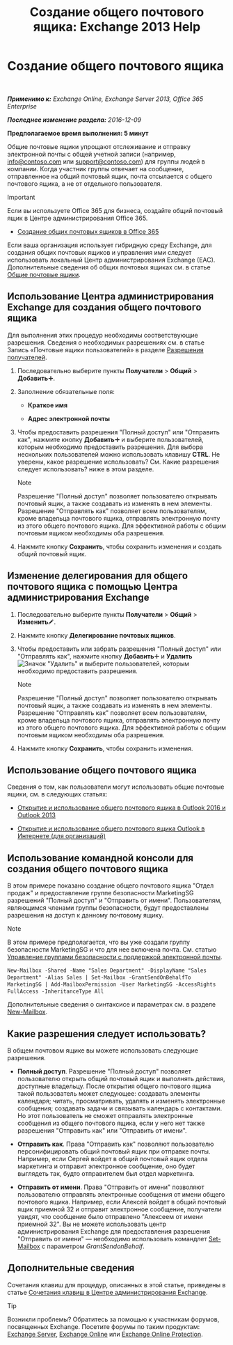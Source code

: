 ﻿---
title: 'Создание общего почтового ящика: Exchange 2013 Help'
TOCTitle: Создание общего почтового ящика
ms:assetid: d34bc827-1e83-4a7f-a219-8ba9c19fe24b
ms:mtpsurl: https://technet.microsoft.com/ru-ru/library/JJ150570(v=EXCHG.150)
ms:contentKeyID: 50489142
ms.date: 04/30/2018
mtps_version: v=EXCHG.150
ms.translationtype: HT
---

# Создание общего почтового ящика

 

_**Применимо к:** Exchange Online, Exchange Server 2013, Office 365 Enterprise_

_**Последнее изменение раздела:** 2016-12-09_

**Предполагаемое время выполнения: 5 минут**

Общие почтовые ящики упрощают отслеживание и отправку электронной почты с общей учетной записи (например, info@contoso.com или support@contoso.com) для группы людей в компании. Когда участник группы отвечает на сообщение, отправленное на общий почтовый ящик, почта отсылается с общего почтового ящика, а не от отдельного пользователя.

> [!IMPORTANT]  
> Если вы используете Office 365 для бизнеса, создайте общий почтовый ящик в Центре администрирования Office 365.
<ul>
<li><p><a href="https://go.microsoft.com/fwlink/p/?linkid=834766">Создание общих почтовых ящиков в Office 365</a></p></li>
</ul>


Если ваша организация использует гибридную среду Exchange, для создания общих почтовых ящиков и управления ими следует использовать локальный Центр администрирования Exchange (EAC). Дополнительные сведения об общих почтовых ящиках см. в статье [Общие почтовые ящики](shared-mailboxes-exchange-2013-help.md).

## Использование Центра администрирования Exchange для создания общего почтового ящика

Для выполнения этих процедур необходимы соответствующие разрешения. Сведения о необходимых разрешениях см. в статье Запись «Почтовые ящики пользователей» в разделе [Разрешения получателей](recipients-permissions-exchange-2013-help.md).

1.  Последовательно выберите пункты **Получатели** \> **Общий** \> **Добавить**![Значок добавления](images/JJ218640.c1e75329-d6d7-4073-a27d-498590bbb558(EXCHG.150).gif "Значок добавления").

2.  Заполнение обязательные поля:
    
      - **Краткое имя**
    
      - **Адрес электронной почты**

3.  Чтобы предоставить разрешения "Полный доступ" или "Отправить как", нажмите кнопку **Добавить**![Значок добавления](images/JJ218640.c1e75329-d6d7-4073-a27d-498590bbb558(EXCHG.150).gif "Значок добавления") и выберите пользователей, которым необходимо предоставить разрешения. Для выбора нескольких пользователей можно использовать клавишу **CTRL**. Не уверены, какое разрешение использовать? См. Какие разрешения следует использовать? ниже в этом разделе.
    
    > [!NOTE]  
    > Разрешение &quot;Полный доступ&quot; позволяет пользователю открывать почтовый ящик, а также создавать из изменять в нем элементы. Разрешение &quot;Отправлять как&quot; позволяет всем пользователям, кроме владельца почтового ящика, отправлять электронную почту из этого общего почтового ящика. Для эффективной работы с общим почтовым ящиком необходимы оба разрешения.


4.  Нажмите кнопку **Сохранить**, чтобы сохранить изменения и создать общий почтовый ящик.

## Изменение делегирования для общего почтового ящика с помощью Центра администрирования Exchange

1.  Последовательно выберите пункты **Получатели** \> **Общий** \> **Изменить**![Значок редактирования](images/Bb124582.6f53ccb2-1f13-4c02-bea0-30690e6ea71d(EXCHG.150).gif "Значок редактирования").

2.  Нажмите кнопку **Делегирование почтовых ящиков**.

3.  Чтобы предоставить или забрать разрешения "Полный доступ" или "Отправлять как", нажмите кнопку **Добавить**![Значок добавления](images/JJ218640.c1e75329-d6d7-4073-a27d-498590bbb558(EXCHG.150).gif "Значок добавления") и **Удалить**![Значок "Удалить"](images/JJ657492.479b6ced-8d64-4277-a725-f17fea202b28(EXCHG.150).gif "Значок \"Удалить\"") и выберите пользователей, которым необходимо предоставить разрешения.
    
    > [!NOTE]  
    > Разрешение &quot;Полный доступ&quot; позволяет пользователю открывать почтовый ящик, а также создавать из изменять в нем элементы. Разрешение &quot;Отправлять как&quot; позволяет всем пользователям, кроме владельца почтового ящика, отправлять электронную почту из этого общего почтового ящика. Для эффективной работы с общим почтовым ящиком необходимы оба разрешения.


4.  Нажмите кнопку **Сохранить**, чтобы сохранить изменения.

## Использование общего почтового ящика

Сведения о том, как пользователи могут использовать общие почтовые ящики, см. в следующих статьях:

  - [Открытие и использование общего почтового ящика в Outlook 2016 и Outlook 2013](https://go.microsoft.com/fwlink/p/?linkid=834764)

  - [Открытие и использование общего почтового ящика Outlook в Интернете (для организаций)](https://go.microsoft.com/fwlink/p/?linkid=834766)

## Использование командной консоли для создания общего почтового ящика

В этом примере показано создание общего почтового ящика "Отдел продаж" и предоставление группе безопасности MarketingSG разрешений "Полный доступ" и "Отправить от имени". Пользователям, являющимся членами группы безопасности, будут предоставлены разрешения на доступ к данному почтовому ящику.

> [!NOTE]  
> В этом примере предполагается, что вы уже создали группу безопасности MarketingSG и что для нее включена почта. См. статью <a href="manage-mail-enabled-security-groups-exchange-2013-help.md">Управление группами безопасности с поддержкой электронной почты</a>.


    New-Mailbox -Shared -Name "Sales Department" -DisplayName "Sales Department" -Alias Sales | Set-Mailbox -GrantSendOnBehalfTo MarketingSG | Add-MailboxPermission -User MarketingSG -AccessRights FullAccess -InheritanceType All

Дополнительные сведения о синтаксисе и параметрах см. в разделе [New-Mailbox](https://technet.microsoft.com/ru-ru/library/aa997663\(v=exchg.150\)).

## Какие разрешения следует использовать?

В общем почтовом ящике вы можете использовать следующие разрешения.

  - **Полный доступ**. Разрешение "Полный доступ" позволяет пользователю открыть общий почтовый ящик и выполнять действия, доступные владельцу. После открытия общего почтового ящика такой пользователь может следующее: создавать элементы календаря; читать, просматривать, удалять и изменять электронные сообщения; создавать задачи и связывать календарь с контактами. Но этот пользователь не сможет отправлять электронные сообщения из общего почтового ящика, если у него нет также разрешения "Отправить как" или "Отправить от имени".

  - **Отправить как**. Права "Отправить как" позволяют пользователю персонифицировать общий почтовый ящик при отправке почты. Например, если Сергей войдет в общий почтовый ящик отдела маркетинга и отправит электронное сообщение, оно будет выглядеть так, будто отправителем был отдел маркетинга.

  - **Отправить от имени**. Права "Отправить от имени" позволяют пользователю отправлять электронные сообщения от имени общего почтового ящика. Например, если Алексей войдет в общий почтовый ящик приемной 32 и отправит электронное сообщение, получатели увидят, что сообщение было отправлено "Алексеем от имени приемной 32". Вы не можете использовать центр администрирования Exchange для предоставления разрешения "Отправить от имени" — необходимо использовать командлет [Set-Mailbox](https://technet.microsoft.com/ru-ru/library/bb123981\(v=exchg.150\)) с параметром *GrantSendonBehalf*.

## Дополнительные сведения

Сочетания клавиш для процедур, описанных в этой статье, приведены в статье [Сочетания клавиш в Центре администрирования Exchange](keyboard-shortcuts-in-the-exchange-admin-center-exchange-online-protection-help.md).

> [!TIP]  
> Возникли проблемы? Обратитесь за помощью к участникам форумов, посвященных Exchange. Посетите форумы по таким продуктам: <a href="https://go.microsoft.com/fwlink/p/?linkid=60612">Exchange Server</a>, <a href="https://go.microsoft.com/fwlink/p/?linkid=267542">Exchange Online</a> или <a href="https://go.microsoft.com/fwlink/p/?linkid=285351">Exchange Online Protection</a>.

